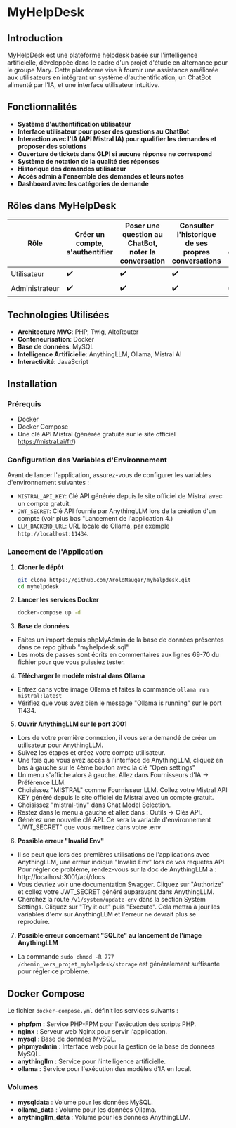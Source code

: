 # MyHelpDesk

## Introduction

MyHelpDesk est une plateforme helpdesk basée sur l'intelligence artificielle, développée dans le cadre d'un projet d'étude en alternance pour le groupe Mary. Cette plateforme vise à fournir une assistance améliorée aux utilisateurs en intégrant un système d'authentification, un ChatBot alimenté par l'IA, et une interface utilisateur intuitive.

## Fonctionnalités

- **Système d'authentification utilisateur**
- **Interface utilisateur pour poser des questions au ChatBot**
- **Interaction avec l'IA (API Mistral IA) pour qualifier les demandes et proposer des solutions**
- **Ouverture de tickets dans GLPI si aucune réponse ne correspond**
- **Système de notation de la qualité des réponses**
- **Historique des demandes utilisateur**
- **Accès admin à l'ensemble des demandes et leurs notes**
- **Dashboard avec les catégories de demande**

## Rôles dans MyHelpDesk

| Rôle          | Créer un compte, s'authentifier | Poser une question au ChatBot, noter la conversation | Consulter l'historique de ses propres conversations | Consulter l'historique de toutes les conversations de l'app | Ajouter/supprimer un espace de travail et y uploader des documents | Supprimer ses propres conversations |
|---------------|----------------------------------|-------------------------------------------------------|------------------------------------------------------|-------------------------------------------------------|------------------------------------------------------------------|-------------------------------------|
| Utilisateur   | ✔️                              | ✔️                                                  | ✔️                                                 |                                                       |                                                                    |                                     |
| Administrateur | ✔️                              | ✔️                                                  | ✔️                                                 | ✔️                                                  | ✔️                                                                | ✔️                                 |

## Technologies Utilisées

- **Architecture MVC**: PHP, Twig, AltoRouter
- **Conteneurisation**: Docker
- **Base de données**: MySQL
- **Intelligence Artificielle**: AnythingLLM, Ollama, Mistral AI
- **Interactivité**: JavaScript

## Installation

### Prérequis

- Docker
- Docker Compose
- Une clé API Mistral (générée gratuite sur le site officiel https://mistral.ai/fr/)

### Configuration des Variables d'Environnement

Avant de lancer l'application, assurez-vous de configurer les variables d'environnement suivantes :

- `MISTRAL_API_KEY`: Clé API générée depuis le site officiel de Mistral avec un compte gratuit.
- `JWT_SECRET`: Clé API fournie par AnythingLLM lors de la création d'un compte (voir plus bas "Lancement de l'application 4.)
- `LLM_BACKEND_URL`: URL locale de Ollama, par exemple `http://localhost:11434`.

### Lancement de l'Application

1. **Cloner le dépôt**

   ```bash
   git clone https://github.com/AroldMauger/myhelpdesk.git
   cd myhelpdesk

2. **Lancer les services Docker**

   ```bash
   docker-compose up -d
   ```

3. **Base de données**
- Faites un import depuis phpMyAdmin de la base de données présentes dans ce repo github "myhelpdesk.sql"
- Les mots de passes sont écrits en commentaires aux lignes 69-70 du fichier pour que vous puissiez tester.

4. **Télécharger le modèle mistral dans Ollama**

- Entrez dans votre image Ollama et faites la commande `ollama run mistral:latest`
- Vérifiez que vous avez bien le message "Ollama is running" sur le port 11434.

5. **Ouvrir AnythingLLM sur le port 3001**

- Lors de votre première connexion, il vous sera demandé de créer un utilisateur pour AnythingLLM.
- Suivez les étapes et créez votre compte utilisateur.
- Une fois que vous avez accès à l'interface de AnythingLLM, cliquez en bas à gauche sur le 4ème bouton avec la clé "Open settings"
- Un menu s'affiche alors à gauche. Allez dans Fournisseurs d'IA -> Préférence LLM. 
- Choisissez "MISTRAL" comme Fournisseur LLM. Collez votre Mistral API KEY généré depuis le site officiel de Mistral avec un compte gratuit.
- Choisissez "mistral-tiny" dans Chat Model Selection.
- Restez dans le menu à gauche et allez dans : Outils -> Clés API.
- Générez une nouvelle clé API. Ce sera la variable d'environnement "JWT_SECRET" que vous mettrez dans votre .env

6. **Possible erreur "Invalid Env"**

- Il se peut que lors des premières utilisations de l'applications avec AnythingLLM, une erreur indique "Invalid Env" lors de vos requêtes API. Pour régler ce problème, rendez-vous sur la doc de AnythingLLM à : http://localhost:3001/api/docs
- Vous devriez voir une documentation Swagger. Cliquez sur "Authorize" et collez votre JWT_SECRET généré auparavant dans AnythingLLM.
- Cherchez la route `/v1/system/update-env` dans la section System Settings. Cliquez sur "Try it out" puis "Execute". Cela mettra à jour les variables d'env sur AnythingLLM et l'erreur ne devrait plus se reproduire. 

7. **Possible erreur concernant "SQLite" au lancement de l'image AnythingLLM**
- La commande `sudo chmod -R 777 /chemin_vers_projet_myhelpdesk/storage` est généralement suffisante pour régler ce problème. 

## Docker Compose

Le fichier `docker-compose.yml` définit les services suivants :

- **phpfpm** : Service PHP-FPM pour l'exécution des scripts PHP.
- **nginx** : Serveur web Nginx pour servir l'application.
- **mysql** : Base de données MySQL.
- **phpmyadmin** : Interface web pour la gestion de la base de données MySQL.
- **anythingllm** : Service pour l'intelligence artificielle.
- **ollama** : Service pour l'exécution des modèles d'IA en local.

### Volumes

- **mysqldata** : Volume pour les données MySQL.
- **ollama_data** : Volume pour les données Ollama.
- **anythingllm_data** : Volume pour les données AnythingLLM.

